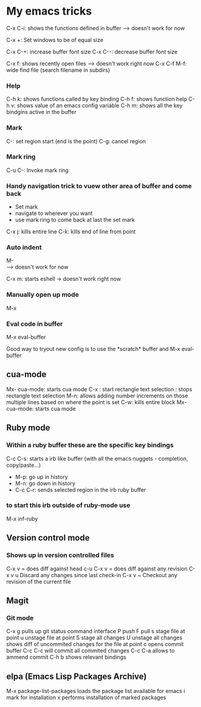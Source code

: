 # My emacs tricks
C-x C-i: shows the functions defined in buffer
--> doesn't work for now

C-x +: Set windows to be of equal size

C-x C-+: increase buffer font size
C-x C--: decrease buffer font size

C-x f: shows recently open files
--> doesn't work right now
C-x C-f M-f: wide find file (search filename in subdirs)

### Help
C-h k: shows functions called by key binding
C-h f: shows function help
C-h v: shows value of an emacs config variable
C-h m: shows all the key bindgins active in the buffer

### Mark
C-<space>: set region start (end is the point)
C-g: cancel region
### Mark ring
C-u C-<space>: Invoke mark ring

### Handy navigation trick to vuew other area of buffer and come back
- Set mark
- navigate to wherever you want
- use mark ring to come back at last the set mark

C-x j: kills entire line
C-k: kills end of line from point

### Auto indent
M-\
--> doesn't work for now

C-x m: starts eshell
-> doesn't work right now

### Manually open up mode
M-x <the function mode name>

### Eval code in buffer
M-x eval-buffer

Good way to tryout new config is to use the \*scratch\* buffer and M-x eval-buffer

## cua-mode
Mx- cua-mode: starts cua mode
C-x <enter>: start rectangle text selection
<enter>: stops rectangle text selection
<type stuff before or after rectangle for multiple line edit>
M-n: allows adding number increments on those multiple lines based on where the point is set
C-w: kills entire block
Mx- cua-mode: starts cua mode

## Ruby mode
### Within a ruby buffer these are the specific key bindings
C-c C-s: starts a irb like buffer (with all the emacs nuggets - completion, copy/paste...)
  - M-p: go up in history
  - M-n: go down in history
  - C-c C-r: sends selected region in the irb ruby buffer
### to start this irb outside of ruby-mode use
M-x inf-ruby


## Version control mode
### Shows up in version controlled files
C-x v = does diff against head
c-u C-x v = does diff against any revision
C-x v u Discard any changes since last check-in
C-x v ~ Checkout any revision of the current file


## Magit
### Git mode
C-x g pulls up git status command interface
  P push
  F pull
  s stage file at point
  u unstage file at point
  S stage all changes
  U unstage all changes
  <tab> shows diff of uncommited changes for the file at point
  c opens commit buffer 
    C-c C-c will commit all commited changes
    C-c C-a allows to ammend commit
  C-h b shows relevant bindings

## elpa (Emacs Lisp Packages Archive)
M-x package-list-packages loads the package list available for emacs
  i mark for installation
  x performs installation of marked packages
